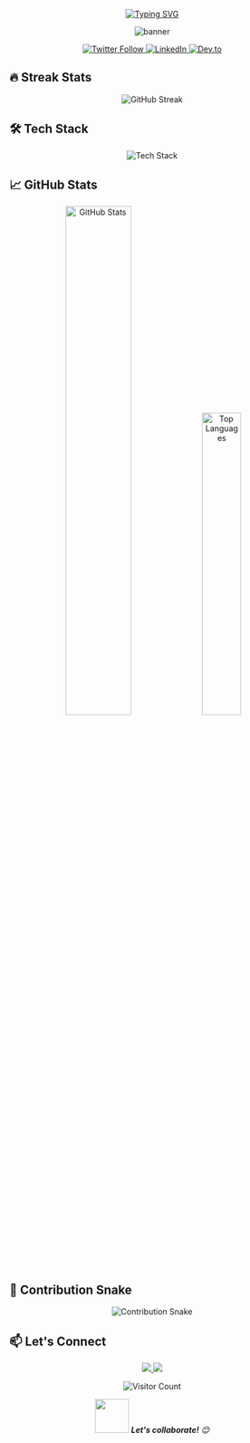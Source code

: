 <p align="center">
  <a href="https://git.io/typing-svg"><img src="https://readme-typing-svg.demolab.com?font=Fira+Code&size=30&duration=3000&pause=1000&color=00F72E&center=true&vCenter=true&width=435&lines=Hi+there+%F0%9F%91%8B;I'm+a+Passionate+Dev;Love+to+Code+%E2%9C%A8;And+Learn+New+Tech+%F0%9F%92%BB" alt="Typing SVG" /></a>
</p>

<div align="center">
  
  <!-- Animated SVG -->
  <img src="https://github.com/YourUsername/YourUsername/blob/main/images/banner.svg" alt="banner" style="max-width: 100%;">
  
  <!-- Social badges -->
  <p align="center">
    <a href="https://twitter.com/YourUsername">
      <img alt="Twitter Follow" src="https://img.shields.io/badge/-Twitter-1DA1F2?style=for-the-badge&logo=twitter&logoColor=white">
    </a>
    <a href="https://www.linkedin.com/in/YourUsername/">
      <img alt="LinkedIn" src="https://img.shields.io/badge/-LinkedIn-0077B5?style=for-the-badge&logo=linkedin&logoColor=white">
    </a>
    <a href="https://dev.to/YourUsername">
      <img alt="Dev.to" src="https://img.shields.io/badge/-Dev.to-0A0A0A?style=for-the-badge&logo=dev.to&logoColor=white">
    </a>
  </p>
</div>

## 🔥 Streak Stats
<p align="center">
  <img src="https://streak-stats.demolab.com?user=YourUsername&theme=dark&hide_border=true&date_format=j%20M%5B%20Y%5D" alt="GitHub Streak" />
</p>

## 🛠️ Tech Stack
<p align="center">
  <img src="https://skillicons.dev/icons?i=js,ts,react,nodejs,py,rust,aws,docker,kubernetes,git,github,postgres,redis,graphql&theme=dark" alt="Tech Stack" />
</p>

## 📈 GitHub Stats
<p align="center">
  <img src="https://github-readme-stats.vercel.app/api?username=YourUsername&show_icons=true&theme=vision-friendly-dark" alt="GitHub Stats" width="48%"/>
  <img src="https://github-readme-stats.vercel.app/api/top-langs/?username=YourUsername&layout=compact&theme=vision-friendly-dark" alt="Top Languages" width="37%"/>
</p>

## 🐍 Contribution Snake
<p align="center">
  <img src="https://raw.githubusercontent.com/YourUsername/YourUsername/output/github-contribution-grid-snake.svg" alt="Contribution Snake" />
</p>

## 📫 Let's Connect
<p align="center">
  <a href="mailto:your.email@example.com">
    <img src="https://img.shields.io/badge/-Email-D14836?style=for-the-badge&logo=gmail&logoColor=white"/>
  </a>
  <a href="https://discord.com/users/YourDiscordID">
    <img src="https://img.shields.io/badge/-Discord-5865F2?style=for-the-badge&logo=discord&logoColor=white"/>
  </a>
</p>

<div align="center">
  
  <!-- Animated footer -->
  ![Visitor Count](https://profile-counter.glitch.me/YourUsername/count.svg)
  
  <!-- Floating emojis -->
  <p align="center">
    <img src="https://media.giphy.com/media/LnQjpWaON8nhr21vNW/giphy.gif" width="60"> 
    <em><b>Let's collaborate!</b> 😊</em>
  </p>
</div>
